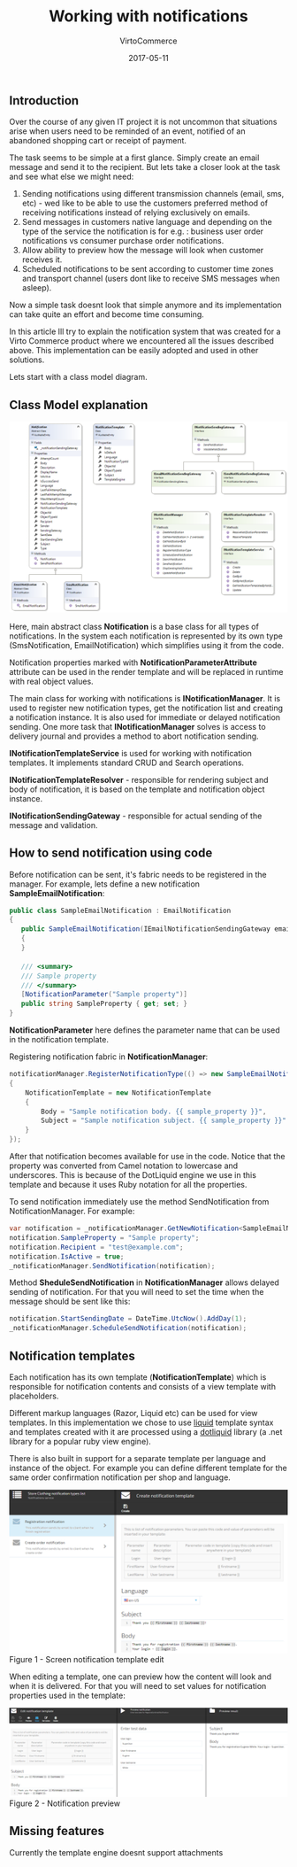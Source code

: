 ﻿---
author: VirtoCommerce
category: virtocommerce-docs
date: 2017-05-11
excerpt: The developer guide to Virto Commerce notification system
tags: [ docs, commerce, demo, ecommerce, sdk, notifications ]
title: 'Working with notifications'
layout: docs
---
## Introduction

Over the course of any given IT project it is not uncommon that situations arise when users need to be reminded of an event, notified of an abandoned shopping cart or receipt of payment.

The task seems to be simple at a first glance. Simply create an email message and send it to the recipient. But lets take a closer look at the task and see what else we might need:
1. Sending notifications using different transmission channels (email, sms, etc) - wed like to be able to use the customers preferred method of receiving notifications instead of relying exclusively on emails.
1. Send messages in customers native language and depending on the type of the service the notification is for e.g. : business user order notifications vs consumer purchase order notifications.
1. Allow ability to preview how the message will look when customer receives it.
1. Scheduled notifications to be sent according to customer time zones and transport channel (users dont like to receive SMS messages when asleep).

Now a simple task doesnt look that simple anymore and its implementation can take quite an effort and become time consuming.

In this article Ill try to explain the notification system that was created for a Virto Commerce product where we encountered all the issues described above. This implementation can be easily adopted and used in other solutions.

Lets start with a class model diagram.

## Class Model explanation

![](../../../assets/images/docs/working-with-notifications-cd.png)

Here, main abstract class **Notification** is a base class for all types of notifications. In the system each notification is represented by its own type (SmsNotification, EmailNotification) which simplifies using it from the code.

Notification properties marked with **NotificationParameterAttribute** attribute can be used in the render template and will be replaced in runtime with real object values.

The main class for working with notifications is **INotificationManager**. It is used to register new notification types, get the notification list and creating a notification instance. It is also used for immediate or delayed notification sending. One more task that **INotificationManager** solves is access to delivery journal and provides a method to abort notification sending.

**INotificationTemplateService** is used for working with notification templates. It implements standard CRUD and Search operations.

**INotificationTemplateResolver** - responsible for rendering subject and body of notification, it is based on the template and notification object instance.

**INotificationSendingGateway** - responsible for actual sending of the message and validation.

## How to send notification using code

Before notification can be sent, it's fabric needs to be registered in the manager. For example, lets define a new notification **SampleEmailNotification**:

```C#
public class SampleEmailNotification : EmailNotification
{
   public SampleEmailNotification(IEmailNotificationSendingGateway emailNotificationSendingGateway) : base(emailNotificationSendingGateway)
   {
   }

   /// <summary>
   /// Sample property
   /// </summary>
   [NotificationParameter("Sample property")]
   public string SampleProperty { get; set; }
}
```

**NotificationParameter** here defines the parameter name that can be used in the notification template.

Registering notification fabric in **NotificationManager**:

```C#
notificationManager.RegisterNotificationType(() => new SampleEmailNotification (container.Resolve<IEmailNotificationSendingGateway>())
{
    NotificationTemplate = new NotificationTemplate
    {
        Body = "Sample notification body. {{ sample_property }}",
        Subject = "Sample notification subject. {{ sample_property }}"
    }
});
```

After that notification becomes available for use in the code. Notice that the property was converted from Camel notation to lowercase and underscores. This is because of the DotLiquid engine we use in this template and because it uses Ruby notation for all the properties.

To send notification immediately use the method SendNotification from NotificationManager. For example:

```C#
var notification = _notificationManager.GetNewNotification<SampleEmailNotification>();
notification.SampleProperty = "Sample property";
notification.Recipient = "test@example.com";
notification.IsActive = true;
_notificationManager.SendNotification(notification);
```

Method **SheduleSendNotification** in **NotificationManager** allows delayed sending of notification. For that you will need to set the time when the message should be sent like this:

```C#
notification.StartSendingDate = DateTime.UtcNow().AddDay(1);
_notificationManager.ScheduleSendNotification(notification);
```

## Notification templates

Each notification has its own template (**NotificationTemplate**) which is responsible for notification contents and consists of a view template with placeholders.

Different markup languages (Razor, Liquid etc) can be used for view templates. In this implementation we chose to use [liquid](http://liquidmarkup.org) template syntax and templates created with it are processed using a [dotliquid](http://dotliquidmarkup.org) library (a .net library for a popular ruby view engine).

There is also built in support for a separate template per language and instance of the object. For example you can define different template for the same order confirmation notification per shop and language.


![](../../../assets/images/docs/working-with-notifications-fig-1.png)
Figure 1 - Screen notification template edit

When editing a template, one can preview how the content will look and when it is delivered. For that you will need to set values for notification properties used in the template:


![](../../../assets/images/docs/working-with-notifications-fig-2.png)
Figure 2 - Notification preview

## Missing features

Currently the template engine doesnt support attachments

